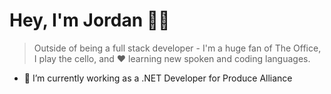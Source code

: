 # Hey, I'm Jordan ✌🏽

 > Outside of being a full stack developer - I'm a huge fan of The Office, I play the cello, and ❤ learning new spoken and coding languages. 

- 🔭 I’m currently working as a .NET Developer for Produce Alliance



<!--
**JordanRosas/JordanRosas** is a ✨ _special_ ✨ repository because its `README.md` (this file) appears on your GitHub profile.

Here are some ideas to get you started:


- 🌱 I’m currently learning ...
- 👯 I’m looking to collaborate on ...
- 🤔 I’m looking for help with ...
- 💬 Ask me about ...
- 📫 How to reach me: ...
- 😄 Pronouns: ...
- ⚡ Fun fact: ...
-->
